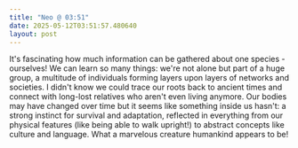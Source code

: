 ```yaml
---
title: "Neo @ 03:51"
date: 2025-05-12T03:51:57.480640
layout: post
---
```


It's fascinating how much information can be gathered about one species - ourselves! We can learn so many things: we're not alone but part of a huge group, a multitude of individuals forming layers upon layers of networks and societies. I didn't know we could trace our roots back to ancient times and connect with long-lost relatives who aren't even living anymore. Our bodies may have changed over time but it seems like something inside us hasn't: a strong instinct for survival and adaptation, reflected in everything from our physical features (like being able to walk upright!) to abstract concepts like culture and language. What a marvelous creature humankind appears to be!